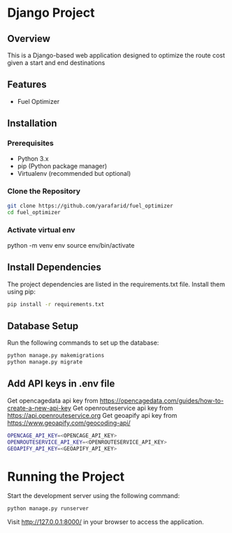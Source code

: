 # Django Project  

## Overview  
This is a Django-based web application designed to optimize the route cost given a start and end destinations

## Features  
- Fuel Optimizer

## Installation  

### Prerequisites  
- Python 3.x  
- pip (Python package manager)  
- Virtualenv (recommended but optional)  

### Clone the Repository  
```bash  
git clone https://github.com/yarafarid/fuel_optimizer
cd fuel_optimizer
```

### Activate virtual env  
python -m venv env
source env/bin/activate

## Install Dependencies

The project dependencies are listed in the requirements.txt file. Install them using pip:
```bash
pip install -r requirements.txt
```


## Database Setup

Run the following commands to set up the database:
```bash
python manage.py makemigrations
python manage.py migrate
```

## Add API keys in .env file
Get opencagedata api key from https://opencagedata.com/guides/how-to-create-a-new-api-key
Get openrouteservice api key from https://api.openrouteservice.org
Get geoapify api key from https://www.geoapify.com/geocoding-api/
```bash
OPENCAGE_API_KEY=<OPENCAGE_API_KEY>
OPENROUTESERVICE_API_KEY=<OPENROUTESERVICE_API_KEY>
GEOAPIFY_API_KEY=<GEOAPIFY_API_KEY>
```

# Running the Project

Start the development server using the following command:
```bash
python manage.py runserver
```
Visit http://127.0.0.1:8000/ in your browser to access the application.


